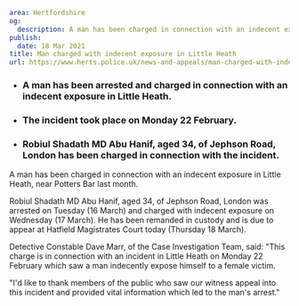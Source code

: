 ```yaml
area: Hertfordshire
og:
  description: A man has been charged in connection with an indecent exposure in Little Heath, near Potters Bar, last month.
publish:
  date: 18 Mar 2021
title: Man charged with indecent exposure in Little Heath
url: https://www.herts.police.uk/news-and-appeals/man-charged-with-indecent-exposure-in-little-heath-1327b
```

* ### A man has been arrested and charged in connection with an indecent exposure in Little Heath.

 * ### The incident took place on Monday 22 February.

 * ### Robiul Shadath MD Abu Hanif, aged 34, of Jephson Road, London has been charged in connection with the incident.

A man has been charged in connection with an indecent exposure in Little Heath, near Potters Bar last month.

Robiul Shadath MD Abu Hanif, aged 34, of Jephson Road, London was arrested on Tuesday (16 March) and charged with indecent exposure on Wednesday (17 March). He has been remanded in custody and is due to appear at Hatfield Magistrates Court today (Thursday 18 March).

Detective Constable Dave Marr, of the Case Investigation Team, said: "This charge is in connection with an incident in Little Heath on Monday 22 February which saw a man indecently expose himself to a female victim.

"I'd like to thank members of the public who saw our witness appeal into this incident and provided vital information which led to the man's arrest."
